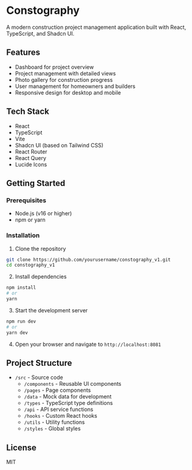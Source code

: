 # Constography

A modern construction project management application built with React, TypeScript, and Shadcn UI.

## Features

- Dashboard for project overview
- Project management with detailed views
- Photo gallery for construction progress
- User management for homeowners and builders
- Responsive design for desktop and mobile

## Tech Stack

- React
- TypeScript
- Vite
- Shadcn UI (based on Tailwind CSS)
- React Router
- React Query
- Lucide Icons

## Getting Started

### Prerequisites

- Node.js (v16 or higher)
- npm or yarn

### Installation

1. Clone the repository
```bash
git clone https://github.com/yourusername/constography_v1.git
cd constography_v1
```

2. Install dependencies
```bash
npm install
# or
yarn
```

3. Start the development server
```bash
npm run dev
# or
yarn dev
```

4. Open your browser and navigate to `http://localhost:8081`

## Project Structure

- `/src` - Source code
  - `/components` - Reusable UI components
  - `/pages` - Page components
  - `/data` - Mock data for development
  - `/types` - TypeScript type definitions
  - `/api` - API service functions
  - `/hooks` - Custom React hooks
  - `/utils` - Utility functions
  - `/styles` - Global styles

## License

MIT
